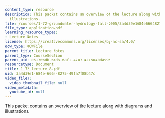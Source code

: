 ```yaml
---
content_type: resource
description: This packet contains an overview of the lecture along with diagrams and
  illustrations.
file: /courses/1-72-groundwater-hydrology-fall-2005/3a4d39e1684e6664827549fa7f08b47c_1_72_lecture_8.pdf
file_type: application/pdf
learning_resource_types:
- Lecture Notes
license: https://creativecommons.org/licenses/by-nc-sa/4.0/
ocw_type: OCWFile
parent_title: Lecture Notes
parent_type: CourseSection
parent_uid: e51706db-66d3-6af1-4707-421504bda995
resourcetype: Document
title: 1_72_lecture_8.pdf
uid: 3a4d39e1-684e-6664-8275-49fa7f08b47c
video_files:
  video_thumbnail_file: null
video_metadata:
  youtube_id: null
---
```

This packet contains an overview of the lecture along with diagrams and illustrations.